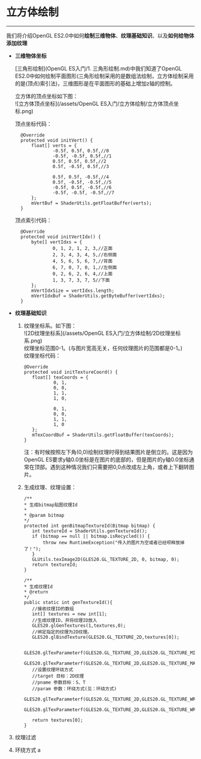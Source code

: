 # 立方体绘制

---

我们将介绍OpenGL ES2.0中如何**绘制三维物体**、**纹理基础知识**、以及**如何给物体添加纹理**

* **三维物体坐标**

  [三角形绘制](OpenGL ES入门/1. 三角形绘制.md)中我们知道了OpenGL ES2.0中如何绘制平面图形\(三角形绘制采用的是数组法绘制，立方体绘制采用的是\(顶点\)索引法\)，三维图形是在平面图形的基础上增加z轴的控制。

  立方体的顶点坐标如下图：  
    ![立方体顶点坐标](/assets/OpenGL ES入门/立方体绘制/立方体顶点坐标.png)

  顶点坐标代码：

  ```
    @Override
    protected void initVert() {
        float[] verts = {
                -0.5f, 0.5f, 0.5f,//0
                -0.5f, -0.5f, 0.5f,//1
                0.5f, 0.5f, 0.5f,//2
                0.5f, -0.5f, 0.5f,//3

                0.5f, 0.5f, -0.5f,//4
                0.5f, -0.5f, -0.5f,//5
                -0.5f, 0.5f, -0.5f,//6
                -0.5f, -0.5f, -0.5f,//7
        };
        mVertBuf = ShaderUtils.getFloatBuffer(verts);
    }
  ```

  顶点索引代码：

  ```
    @Override
    protected void initVertIdx() {
        byte[] vertIdxs = {
                0, 1, 2, 1, 2, 3,//正面
                2, 3, 4, 3, 4, 5,//右侧面
                4, 5, 6, 5, 6, 7,//背面
                6, 7, 0, 7, 0, 1,//左侧面
                0, 2, 6, 2, 6, 4,//上面
                1, 3, 7, 3, 7, 5//下面
        };
        mVertIdxSize = vertIdxs.length;
        mVertIdxBuf = ShaderUtils.getByteBuffer(vertIdxs);
    }
  ```

* **纹理基础知识**

  1. 纹理坐标系。如下图：  
     ![2D纹理坐标系](/assets/OpenGL ES入门/立方体绘制/2D纹理坐标系.png)  
     纹理坐标范围0-1。\(与图片宽高无关，任何纹理图片的范围都是0-1。\)  
     纹理坐标代码：

     ```
     @Override
     protected void initTextureCoord() {
        float[] texCoords = {
                0, 1,
                0, 0,
                1, 1,
                1, 0,

                0, 1,
                0, 0,
                1, 1,
                1, 0
        };
        mTexCoordBuf = ShaderUtils.getFloatBuffer(texCoords);
     }
     ```

     注：有时候按照左下角\(0,0\)绘制纹理时得到结果图片是倒立的。这是因为OpenGL ES要求y轴0.0坐标是在图片的底部的，但是图片的y轴0.0坐标通常在顶部。遇到这种情况我们只需要把0,0点改成左上角，或者上下翻转图片。

  2. 生成纹理、纹理设置：

     ```
     /**
     * 生成bitmap贴图纹理Id
     *
     * @param bitmap
     */
     protected int genBitmapTextureId(Bitmap bitmap) {
        int textureId = ShaderUtils.genTextureId();
        if (bitmap == null || bitmap.isRecycled()) {
            throw new RuntimeException("传入的图片为空或者已经呗释放掉了！");
        }
        GLUtils.texImage2D(GLES20.GL_TEXTURE_2D, 0, bitmap, 0);
        return textureId;
     }
     ```

     ```
     /**
     * 生成纹理Id
     * @return
     */
     public static int genTextureId(){
        //接收纹理ID的数组
        int[] textures = new int[1];
        //生成纹理ID，并将纹理ID放入
        GLES20.glGenTextures(1,textures,0);
        //绑定指定的纹理为2D纹理。
        GLES20.glBindTexture(GLES20.GL_TEXTURE_2D,textures[0]);

        GLES20.glTexParameterf(GLES20.GL_TEXTURE_2D,GLES20.GL_TEXTURE_MIN_FILTER,GLES20.GL_NEAREST);
        GLES20.glTexParameterf(GLES20.GL_TEXTURE_2D,GLES20.GL_TEXTURE_MAG_FILTER,GLES20.GL_LINEAR);
        //设置纹理环绕方式
        //target 目标：2D纹理
        //pname 参数目标：S、T
        //param 参数：环绕方式(见：环绕方式)
        GLES20.glTexParameterf(GLES20.GL_TEXTURE_2D,GLES20.GL_TEXTURE_WRAP_S,GLES20.GL_CLAMP_TO_EDGE);
        GLES20.glTexParameterf(GLES20.GL_TEXTURE_2D,GLES20.GL_TEXTURE_WRAP_T,GLES20.GL_CLAMP_TO_EDGE);

        return textures[0];
     }
     ```
 3. 纹理过滤
 
 4. 环绕方式
 a

